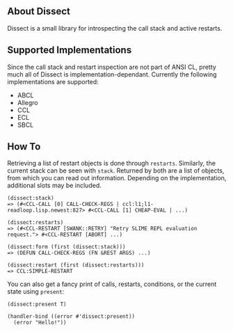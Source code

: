 About Dissect
-------------
Dissect is a small library for introspecting the call stack and active restarts.

Supported Implementations
-------------------------
Since the call stack and restart inspection are not part of ANSI CL, pretty much all of Dissect is implementation-dependant. Currently the following implementations are supported:

* ABCL
* Allegro
* CCL
* ECL
* SBCL

How To
------
Retrieving a list of restart objects is done through `restarts`. Similarly, the current stack can be seen with `stack`. Returned by both are a list of objects, from which you can read out information. Depending on the implementation, additional slots may be included.

    (dissect:stack)
    => (#<CCL-CALL [0] CALL-CHECK-REGS | ccl:l1;l1-readloop.lisp.newest:827> #<CCL-CALL [1] CHEAP-EVAL | ...)
    
    (dissect:restarts)
    => (#<CCL-RESTART [SWANK::RETRY] "Retry SLIME REPL evaluation request."> #<CCL-RESTART [ABORT] ...)
    
    (dissect:form (first (dissect:stack)))
    => (DEFUN CALL-CHECK-REGS (FN &REST ARGS) ...)
    
    (dissect:restart (first (dissect:restarts)))
    => CCL:SIMPLE-RESTART

You can also get a fancy print of calls, restarts, conditions, or the current state using `present`:

    (dissect:present T)

    (handler-bind ((error #'dissect:present))
      (error "Hello!"))

